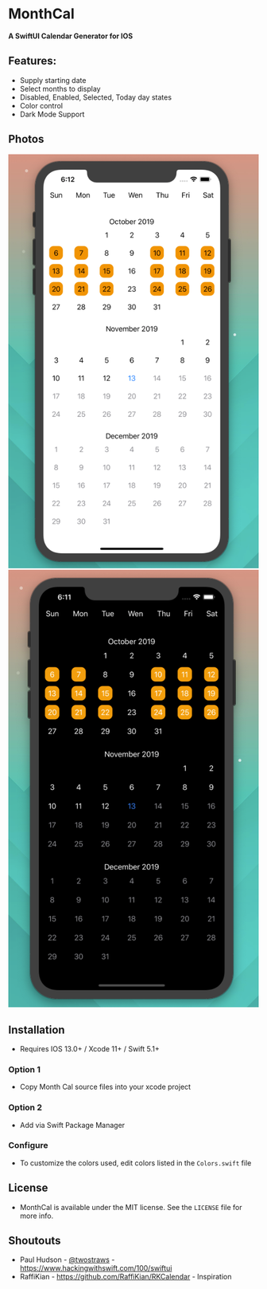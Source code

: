 # MonthCal
**A SwiftUI Calendar Generator for IOS**

## Features:
- Supply starting date
- Select months to display
- Disabled, Enabled, Selected, Today day states
- Color control
- Dark Mode Support

## Photos
![Light](Images/Light.png)
![Dark](Images/Dark.png)

## Installation
- Requires IOS 13.0+ / Xcode 11+ / Swift 5.1+

### Option 1
- Copy Month Cal source files into your xcode project

### Option 2
- Add via Swift Package Manager

### Configure
- To customize the colors used, edit colors listed in the `Colors.swift` file

## License
- MonthCal is available under the MIT license.  See the `LICENSE` file for more info.

## Shoutouts
- Paul Hudson - [@twostraws](https://twitter.com/twostraws) - https://www.hackingwithswift.com/100/swiftui
- RaffiKian - https://github.com/RaffiKian/RKCalendar - Inspiration 

